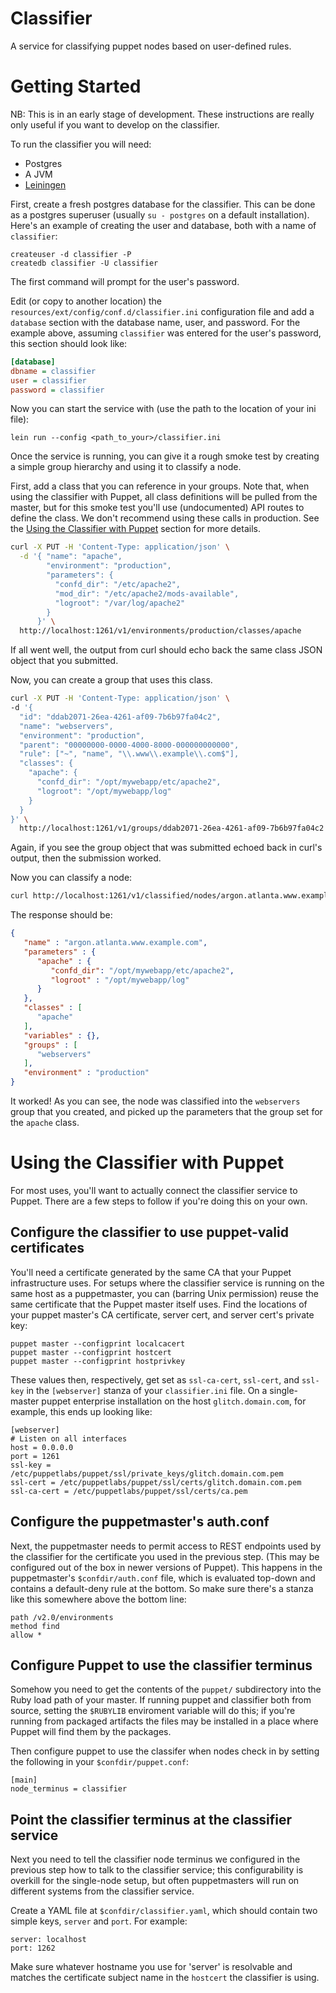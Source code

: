 # Classifier

A service for classifying puppet nodes based on user-defined rules.

# Getting Started

NB: This is in an early stage of development.
These instructions are really only useful if you want to develop on the classifier.

To run the classifier you will need:

* Postgres
* A JVM
* [Leiningen](http://leiningen.org)

First, create a fresh postgres database for the classifier.
This can be done as a postgres superuser (usually `su - postgres` on a default installation).
Here's an example of creating the user and database, both with a name of `classifier`:

```
createuser -d classifier -P
createdb classifier -U classifier
```

The first command will prompt for the user's password.

Edit (or copy to another location) the `resources/ext/config/conf.d/classifier.ini` configuration file and add a `database` section with the database name, user, and password.
For the example above, assuming `classifier` was entered for the user's password, this section should look like:

```ini
[database]
dbname = classifier
user = classifier
password = classifier
```

Now you can start the service with (use the path to the location of your ini file):

```
lein run --config <path_to_your>/classifier.ini
```

Once the service is running, you can give it a rough smoke test by creating a simple group hierarchy and using it to classify a node.

First, add a class that you can reference in your groups.
Note that, when using the classifier with Puppet, all class definitions will be pulled from the master, but for this smoke test you'll use (undocumented) API routes to define the class. We don't recommend using these calls in production. See the [Using the Classifier with Puppet](#using-the-classifier-with-puppet) section for more details.

```sh
curl -X PUT -H 'Content-Type: application/json' \
  -d '{ "name": "apache",
        "environment": "production",
        "parameters": {
          "confd_dir": "/etc/apache2",
          "mod_dir": "/etc/apache2/mods-available",
          "logroot": "/var/log/apache2"
        }
      }' \
  http://localhost:1261/v1/environments/production/classes/apache
```

If all went well, the output from curl should echo back the same class JSON object that you submitted.

Now, you can create a group that uses this class.

```sh
curl -X PUT -H 'Content-Type: application/json' \
-d '{
  "id": "ddab2071-26ea-4261-af09-7b6b97fa04c2",
  "name": "webservers",
  "environment": "production",
  "parent": "00000000-0000-4000-8000-000000000000",
  "rule": ["~", "name", "\\.www\\.example\\.com$"],
  "classes": {
    "apache": {
      "confd_dir": "/opt/mywebapp/etc/apache2",
      "logroot": "/opt/mywebapp/log"
    }
  }
}' \
  http://localhost:1261/v1/groups/ddab2071-26ea-4261-af09-7b6b97fa04c2
```

Again, if you see the group object that was submitted echoed back in curl's output, then the submission worked.

Now you can classify a node:

```sh
curl http://localhost:1261/v1/classified/nodes/argon.atlanta.www.example.com
```

The response should be:

```json
{
   "name" : "argon.atlanta.www.example.com",
   "parameters" : {
      "apache" : {
         "confd_dir": "/opt/mywebapp/etc/apache2",
         "logroot" : "/opt/mywebapp/log"
      }
   },
   "classes" : [
      "apache"
   ],
   "variables" : {},
   "groups" : [
      "webservers"
   ],
   "environment" : "production"
}
```

It worked!
As you can see, the node was classified into the `webservers` group that you created, and picked up the parameters that the group set for the `apache` class.

# Using the Classifier with Puppet

For most uses, you'll want to actually connect the classifier service to Puppet. There are a few steps to follow if you're doing this on your own.

## Configure the classifier to use puppet-valid certificates

You'll need a certificate generated by the same CA that your Puppet infrastructure uses. For setups where the classifier service is running on the same host as a puppetmaster, you can (barring Unix permission) reuse the same certificate that the Puppet master itself uses.  Find the locations of your puppet master's CA certificate, server cert, and server cert's private key:

```
puppet master --configprint localcacert
puppet master --configprint hostcert
puppet master --configprint hostprivkey
```

These values then, respectively, get set as `ssl-ca-cert`, `ssl-cert`, and `ssl-key` in the `[webserver]` stanza of your `classifier.ini` file. On a single-master puppet enterprise installation on the host `glitch.domain.com`, for example, this ends up looking like:

```
[webserver]
# Listen on all interfaces
host = 0.0.0.0
port = 1261
ssl-key = /etc/puppetlabs/puppet/ssl/private_keys/glitch.domain.com.pem
ssl-cert = /etc/puppetlabs/puppet/ssl/certs/glitch.domain.com.pem
ssl-ca-cert = /etc/puppetlabs/puppet/ssl/certs/ca.pem
```

## Configure the puppetmaster's auth.conf

Next, the puppetmaster needs to permit access to REST endpoints used by the classifier for the certificate you used in the previous step. (This may be configured out of the box in newer versions of Puppet). This happens in the puppetmaster's `$confdir/auth.conf` file, which is evaluated top-down and contains a default-deny rule at the bottom. So make sure there's a stanza like this somewhere above the bottom line:

```
path /v2.0/environments
method find
allow *
```

## Configure Puppet to use the classifier terminus

Somehow you need to get the contents of the `puppet/` subdirectory into the Ruby load path of your master. If running puppet and classifier both from source, setting the `$RUBYLIB` enviroment variable will do this; if you're running from packaged artifacts the files may be installed in a place where Puppet will find them by the packages. 

Then configure puppet to use the classifer when nodes check in by setting the following in your `$confdir/puppet.conf`:

```
[main]
node_terminus = classifier
```

## Point the classifier terminus at the classifier service

Next you need to tell the classifier node terminus we configured in the previous step how to talk to the classifier service; this configurability is overkill for the single-node setup, but often puppetmasters will run on different systems from the classifier service.

Create a YAML file at `$confdir/classifier.yaml`, which should contain two simple keys, `server` and `port`. For example:

```
server: localhost
port: 1262
```

Make sure whatever hostname you use for 'server' is resolvable and matches the certificate subject name in the `hostcert` the classifier is using.



